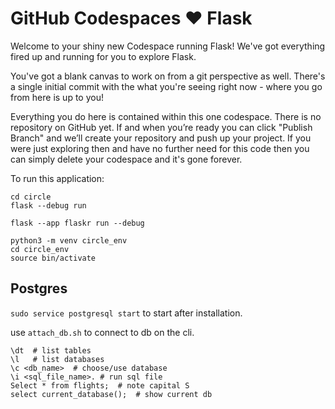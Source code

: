 # GitHub Codespaces ♥️ Flask

Welcome to your shiny new Codespace running Flask! We've got everything fired up and running for you to explore Flask.

You've got a blank canvas to work on from a git perspective as well. There's a single initial commit with the what you're seeing right now - where you go from here is up to you!

Everything you do here is contained within this one codespace. There is no repository on GitHub yet. If and when you’re ready you can click "Publish Branch" and we’ll create your repository and push up your project. If you were just exploring then and have no further need for this code then you can simply delete your codespace and it's gone forever.

To run this application:

```
cd circle
flask --debug run

flask --app flaskr run --debug
```

```
python3 -m venv circle_env
cd circle_env
source bin/activate
```

## Postgres

`sudo service postgresql start` to start after installation.

use `attach_db.sh` to connect to db on the cli.

```
\dt  # list tables
\l   # list databases
\c <db_name>  # choose/use database
\i <sql_file_name>. # run sql file
Select * from flights;  # note capital S
select current_database();  # show current db
```
